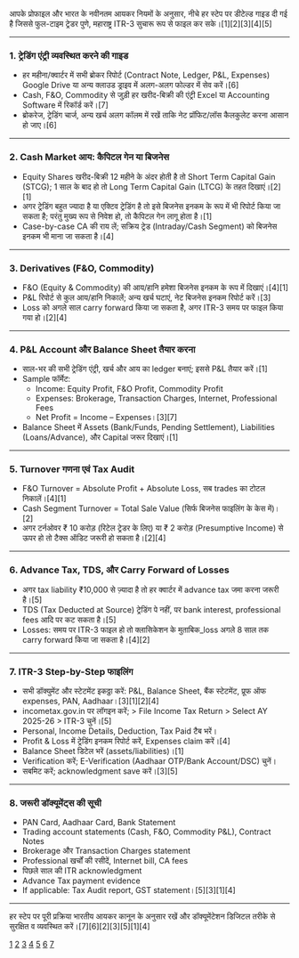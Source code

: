 आपके प्रोफाइल और भारत के नवीनतम आयकर नियमों के अनुसार, नीचे हर स्टेप पर डीटेल्ड गाइड दी गई है जिससे फुल-टाइम ट्रेडर पुणे, महाराष्ट्र ITR-3 सुचारू रूप से फाइल कर सके।[1][2][3][4][5]

***

### 1. ट्रेडिंग एंट्री व्यवस्थित करने की गाइड  
- हर महीना/क्वार्टर में सभी ब्रोकर रिपोर्ट (Contract Note, Ledger, P&L, Expenses) Google Drive या अन्य क्लाउड ड्राइव में अलग-अलग फोल्डर में सेव करें।[6]
- Cash, F&O, Commodity से जुड़ी हर खरीद-बिक्री की एंट्री Excel या Accounting Software में रिकॉर्ड करें।[7]
- ब्रोकरेज, ट्रेडिंग चार्ज, अन्य खर्च अलग कॉलम में रखें ताकि नेट प्रॉफिट/लॉस कैलकुलेट करना आसान हो जाए।[6]

***

### 2. Cash Market आय: कैपिटल गेन या बिजनेस  
- Equity Shares खरीद-बिक्री 12 महीने के अंदर होती है तो Short Term Capital Gain (STCG); 1 साल के बाद हो तो Long Term Capital Gain (LTCG) के तहत दिखाएं।[2][1]
- अगर ट्रेडिंग बहुत ज्यादा है या एक्टिव ट्रेडिंग है तो इसे बिजनेस इनकम के रूप में भी रिपोर्ट किया जा सकता है; परंतु मुख्य रूप से निवेश हो, तो कैपिटल गेन लागू होता है।[1]
- Case-by-case CA की राय लें; सक्रिय ट्रेड (Intraday/Cash Segment) को बिजनेस इनकम भी माना जा सकता है।[4]

***

### 3. Derivatives (F&O, Commodity)  
- F&O (Equity & Commodity) की आय/हानि हमेशा बिजनेस इनकम के रूप में दिखाएं।[4][1]
- P&L रिपोर्ट से कुल आय/हानि निकालें; अन्य खर्च घटाएं, नेट बिजनेस इनकम रिपोर्ट करें।[3]
- Loss को अगले साल carry forward किया जा सकता है, अगर ITR-3 समय पर फाइल किया गया हो।[2][4]

***

### 4. P&L Account और Balance Sheet तैयार करना  
- साल-भर की सभी ट्रेडिंग एंट्री, खर्च और आय का ledger बनाएं; इससे P&L तैयार करें।[1]
- Sample फॉर्मेट:
  - Income: Equity Profit, F&O Profit, Commodity Profit  
  - Expenses: Brokerage, Transaction Charges, Internet, Professional Fees  
  - Net Profit = Income – Expenses।[3][7]
- Balance Sheet में Assets (Bank/Funds, Pending Settlement), Liabilities (Loans/Advance), और Capital जरूर दिखाएं।[1]

***

### 5. Turnover गणना एवं Tax Audit  
- F&O Turnover = Absolute Profit + Absolute Loss, सब trades का टोटल निकालें।[4][1]
- Cash Segment Turnover = Total Sale Value (सिर्फ बिजनेस फाइलिंग के केस में)।[2]
- अगर टर्नओवर ₹ 10 करोड़ (रिटेल ट्रेडर के लिए) या ₹ 2 करोड़ (Presumptive Income) से ऊपर हो तो टैक्स ऑडिट जरूरी हो सकता है।[2][4]

***

### 6. Advance Tax, TDS, और Carry Forward of Losses  
- अगर tax liability ₹10,000 से ज़्यादा है तो हर क्वार्टर में advance tax जमा करना जरूरी है।[5]
- TDS (Tax Deducted at Source) ट्रेडिंग पे नहीं, पर bank interest, professional fees आदि पर कट सकता है।[5]
- Losses: समय पर ITR-3 फाइल हो तो क्लासिकेशन के मुताबिक_loss अगले 8 साल तक carry forward किया जा सकता है।[4][2]

***

### 7. ITR-3 Step-by-Step फाइलिंग  
- सभी डॉक्युमेंट और स्टेटमेंट इकठ्ठा करें: P&L, Balance Sheet, बैंक स्टेटमेंट, प्रूफ ऑफ expenses, PAN, Aadhaar।[3][1][2][4]
- incometax.gov.in पर लॉगइन करें; > File Income Tax Return > Select AY 2025-26 > ITR-3 चुनें।[5]
- Personal, Income Details, Deduction, Tax Paid टैब भरें।
- Profit & Loss में ट्रेडिंग इनकम रिपोर्ट करें, Expenses claim करें।[4]
- Balance Sheet डिटेल भरें (assets/liabilities)।[1]
- Verification करें; E-Verification (Aadhaar OTP/Bank Account/DSC) चुनें।
- सबमिट करें; acknowledgment save करें।[3][5]

***

### 8. जरूरी डॉक्यूमेंट्स की सूची  
- PAN Card, Aadhaar Card, Bank Statement  
- Trading account statements (Cash, F&O, Commodity P&L), Contract Notes  
- Brokerage और Transaction Charges statement  
- Professional खर्चों की रसीदें, Internet bill, CA fees  
- पिछले साल की ITR acknowledgment  
- Advance Tax payment evidence  
- If applicable: Tax Audit report, GST statement।[5][3][1][4]

***

हर स्टेप पर पूरी प्रक्रिया भारतीय आयकर कानून के अनुसार रखें और डॉक्यूमेंटेशन डिजिटल तरीके से सुरक्षित व व्यवस्थित करें।[7][6][2][3][5][1][4]

[1](https://zerodha.com/z-connect/varsity/fy23-24-step-by-step-guide-on-filing-tax-return-for-traders)
[2](https://blog.saginfotech.com/file-itr-3)
[3](https://blog.shoonya.com/itr-filing-for-stock-traders/)
[4](https://myfintax.in/f/fo-taxation-itr-filing-2025-complete-guide-for-traders?blogcategory=TAX)
[5](https://cleartax.in/s/how-to-efile-itr)
[6](https://smallbusinesshq.co/how-to-organize-tax-documents/)
[7](https://themunim.com/8-small-business-accounting-best-practices/)
